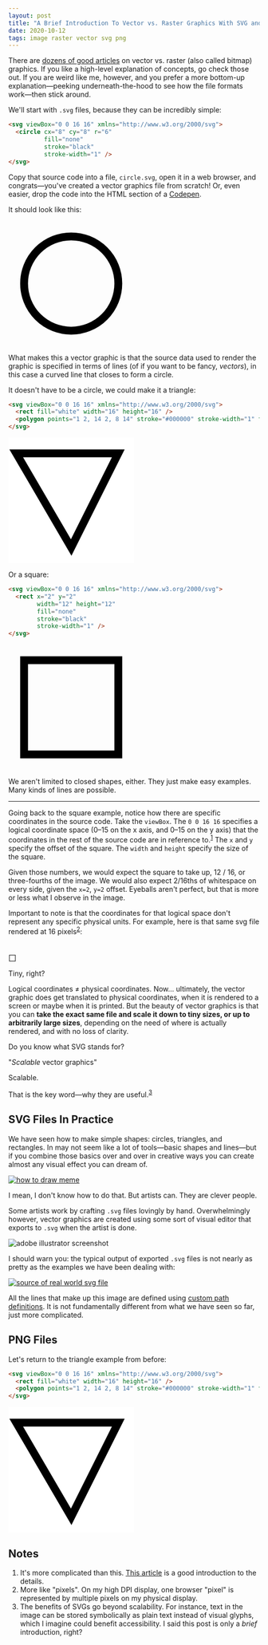 ```yaml
---
layout: post
title: "A Brief Introduction To Vector vs. Raster Graphics With SVG and PNG"
date: 2020-10-12
tags: image raster vector svg png
---
```


There are [dozens of good articles][vector-vs-raster-search] on vector vs. raster (also called bitmap) graphics. If you like a high-level explanation of concepts, go check those out. If you are weird like me, however, and you prefer a more bottom-up explanation—peeking underneath-the-hood to see how the file formats work—then stick around.

We'll start with `.svg` files, because they can be incredibly simple:

```html
<svg viewBox="0 0 16 16" xmlns="http://www.w3.org/2000/svg">
  <circle cx="8" cy="8" r="6"
          fill="none"
          stroke="black"
          stroke-width="1" />
</svg>
```

Copy that source code into a file, `circle.svg`, open it in a web browser, and congrats—you've created a vector graphics file from scratch! Or, even easier, drop the code into the HTML section of a [Codepen][codepen].

<!--more-->

It should look like this:

<svg width="50%" viewBox="0 0 16 16" xmlns="http://www.w3.org/2000/svg">
  <circle cx="8" cy="8" r="6"
          fill="none"
          stroke="black"
          stroke-width="1" />
</svg>

What makes this a vector graphic is that the source data used to render the graphic is specified in terms of lines (of if you want to be fancy, *vectors*), in this case a curved line that closes to form a circle.

It doesn't have to be a circle, we could make it a triangle:

```html
<svg viewBox="0 0 16 16" xmlns="http://www.w3.org/2000/svg">
  <rect fill="white" width="16" height="16" />
  <polygon points="1 2, 14 2, 8 14" stroke="#000000" stroke-width="1" fill="none" />
</svg>
```

<svg width="50%" viewBox="0 0 16 16" xmlns="http://www.w3.org/2000/svg">
  <rect fill="white" width="16" height="16" />
  <polygon points="1 2, 14 2, 8 14" stroke="#000000" stroke-width="1" fill="none" />
</svg>

Or a square:

```html
<svg viewBox="0 0 16 16" xmlns="http://www.w3.org/2000/svg">
  <rect x="2" y="2"
        width="12" height="12"
        fill="none"
        stroke="black"
        stroke-width="1" />
</svg>
```

<svg width="50%" viewBox="0 0 16 16" xmlns="http://www.w3.org/2000/svg">
  <rect x="2" y="2"
        width="12" height="12"
        fill="none"
        stroke="black"
        stroke-width="1" />
</svg>

We aren't limited to closed shapes, either. They just make easy examples. Many kinds of lines are possible.

---

Going back to the square example, notice how there are specific coordinates in the source code. Take the `viewBox`. The `0 0 16 16` specifies a logical coordinate space (0–15 on the x axis, and 0–15 on the y axis) that the coordinates in the rest of the source code are in reference to.<sup><a href="#note1">1</a></sup> The `x` and `y` specify the offset of the square. The `width` and `height` specify the size of the square.

Given those numbers, we would expect the square to take up, 12 / 16, or three-fourths of the image. We would also expect 2/16ths of whitespace on every side, given the `x=2`, `y=2` offset. Eyeballs aren't perfect, but that is more or less what I observe in the image.

Important to note is that the coordinates for that logical space don't represent any specific physical units. For example, here is that same svg file rendered at 16 pixels<sup><a href="#note2">2</a></sup>:

<svg style="margin-top: 24px" height="16" width="16" viewBox="0 0 16 16" xmlns="http://www.w3.org/2000/svg">
  <rect x="2" y="2"
        width="12" height="12"
        fill="none"
        stroke="black"
        stroke-width="1" />
</svg>

Tiny, right?

Logical coordinates ≠ physical coordinates. Now… ultimately, the vector graphic does get translated to physical coordinates, when it is rendered to a screen or maybe when it is printed. But the beauty of vector graphics is that you can __take the exact same file and scale it down to tiny sizes, or up to arbitrarily large sizes__, depending on the need of where is actually rendered, and with no loss of clarity.

Do you know what SVG stands for?

"*Scalable* vector graphics"

Scalable.

That is the key word—why they are useful.<sup><a href="#note3">3</a></sup>

## SVG Files In Practice

We have seen how to make simple shapes: circles, triangles, and rectangles. In may not seem like a lot of tools—basic shapes and lines—but if you combine those basics over and over in creative ways you can create almost any visual effect you can dream of.

[![how to draw meme][how-to-draw-meme-img]][how-to-draw-meme]

I mean, I don't know how to do that. But artists can. They are clever people.

Some artists work by crafting `.svg` files lovingly by hand. Overwhelmingly however, vector graphics are created using some sort of visual editor that exports to `.svg` when the artist is done.

![adobe illustrator screenshot][adobe-illustrator-img]

I should warn you: the typical output of exported `.svg` files is not nearly as pretty as the examples we have been dealing with:

[![source of real world svg file][real-world-svg-source-img]][real-world-svg-source]

All the lines that make up this image are defined using [custom path definitions][path-definition]. It is not fundamentally different from what we have seen so far, just more complicated.

## PNG Files

Let's return to the triangle example from before:

```html
<svg viewBox="0 0 16 16" xmlns="http://www.w3.org/2000/svg">
  <rect fill="white" width="16" height="16" />
  <polygon points="1 2, 14 2, 8 14" stroke="#000000" stroke-width="1" fill="none" />
</svg>
```

<svg width="50%" viewBox="0 0 16 16" xmlns="http://www.w3.org/2000/svg">
  <rect fill="white" width="16" height="16" />
  <polygon points="1 2, 14 2, 8 14" stroke="#000000" stroke-width="1" fill="none" />
</svg>



## Notes

1. <a name="note1"></a> It's more complicated than this. [This article][viewport] is a good introduction to the details.
1. <a name="note2"></a> More like "pixels". On my high DPI display, one browser "pixel" is represented by multiple pixels on my physical display.
1. <a name="note3"></a> The benefits of SVGs go beyond scalability. For instance, text in the image can be stored symbolically as plain text instead of visual glyphs, which I imagine could benefit accessibility. I said this post is only a *brief* introduction, right?

[adobe-illustrator-img]: /assets/brief-introduction-to-vector-vs-raster-graphics/adobe-illustrator.jpg
[codepen]: https://codepen.io/
[how-to-draw-meme-img]: /assets/brief-introduction-to-vector-vs-raster-graphics/how-to-draw-a-head.jpg
[how-to-draw-meme]: https://knowyourmeme.com/memes/how-to-draw-an-owl
[path-definition]: https://developer.mozilla.org/en-US/docs/Web/SVG/Attribute/d
[real-world-svg-source-img]: /assets/brief-introduction-to-vector-vs-raster-graphics/real-world-svg-source.png
[real-world-svg-source]: https://www.flaticon.com/authors/freepik "SVG by Freepik from flaticon.com"
[svg-logo]: /assets/brief-introduction-to-vector-vs-raster-graphics/svg-logo.svg
[vector-vs-raster-search]: https://duckduckgo.com/?q=vector+vs+raster+graphics
[viewport]: http://tutorials.jenkov.com/svg/svg-viewport-view-box.html

